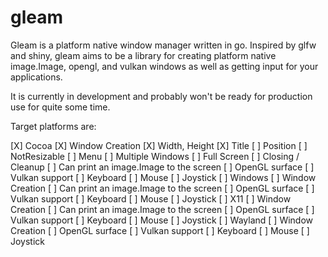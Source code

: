 # gleam

Gleam is a platform native window manager written in go. Inspired by glfw and
shiny, gleam aims to be a library for creating platform native image.Image, opengl, and vulkan
windows as well as getting input for your applications.

It is currently in development and probably won't be ready for production use
for quite some time.

Target platforms are:

[X] Cocoa
  [X] Window Creation
    [X] Width, Height
    [X] Title
    [ ] Position
    [ ] NotResizable
    [ ] Menu
    [ ] Multiple Windows
    [ ] Full Screen
    [ ] Closing / Cleanup
  [ ] Can print an image.Image to the screen
  [ ] OpenGL surface
  [ ] Vulkan support
  [ ] Keyboard
  [ ] Mouse
  [ ] Joystick
[ ] Windows
  [ ] Window Creation
  [ ] Can print an image.Image to the screen
  [ ] OpenGL surface
  [ ] Vulkan support
  [ ] Keyboard
  [ ] Mouse
  [ ] Joystick
[ ] X11
  [ ] Window Creation
  [ ] Can print an image.Image to the screen
  [ ] OpenGL surface
  [ ] Vulkan support
  [ ] Keyboard
  [ ] Mouse
  [ ] Joystick
[ ] Wayland
  [ ] Window Creation
  [ ] OpenGL surface
  [ ] Vulkan support
  [ ] Keyboard
  [ ] Mouse
  [ ] Joystick
